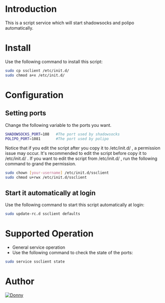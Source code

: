 # Introduction
This is a script service which will start shadowsocks and polipo automatically.

# Install
Use the following command to install this script:

```bash
sudo cp ssclient /etc/init.d/
sudo chmod a+x /etc/init.d/
```

# Configuration
## Setting ports
Change the following variable to the ports you want.

```bash
SHADOWSOCKS_PORT=108   #The port used by shadowsocks
POLIPO_PORT=1081       #The port used by polipo
```

Notice that if you edit the script after you copy it to /etc/init.d/ , a permission issue may occur. It's recommended to edit the script before copy it to /etc/init.d/ . If you want to edit the script from /etc/init.d/ , run the following command to grand the permission.

```bash
sudo chown [your-username] /etc/init.d/ssclient
sudo chmod u+rwx /etc/init.d/ssclient
```

## Start it automatically at login
Use the following command to start this script automatically at login:

```bash
sudo update-rc.d ssclient defaults
```

# Supported Operation
+ General service operation
+ Use the following command to check the state of the ports:
```bash
sudo service ssclient state
```

# Author
[![Donny](https://avatars.githubusercontent.com/u/22200374?v=3&s=150 "Donny")](https://github.com/Donny-Hikari)


